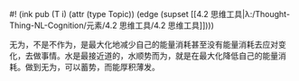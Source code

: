 #! (ink pub (T i) (attr (type Topic)) (edge (supset [[4.2 思维工具|λ:/Thought-Thing-NL-Cognition/元素/4.2 思维工具/4.2 思维工具]])))



无为，不是不作为，是最大化地减少自己的能量消耗甚至没有能量消耗去应对变化，去做事情。水是最接近道的，水顺势而为，就是在最大化降低自己的能量消耗。做到无为，可以蓄势，而能厚积薄发。​